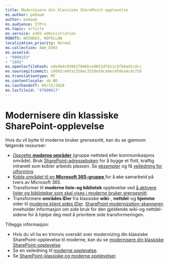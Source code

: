 ```yaml
---
title: Modernisere din klassiske SharePoint-opplevelse
ms.author: pebaum
author: pebaum
ms.audience: ITPro
ms.topic: article
ms.service: o365-administration
ROBOTS: NOINDEX, NOFOLLOW
localization_priority: Normal
ms.collection: Adm_O365
ms.assetid:
- "9000153"
- "1692"
ms.openlocfilehash: ede4bdc938627806bce0651d7811c5fb0ad1cdcc
ms.sourcegitcommit: c6692ce0fa1358ec3529e59ca0ecdfdea4cdc759
ms.translationtype: MT
ms.contentlocale: nb-NO
ms.lasthandoff: 09/15/2020
ms.locfileid: "47800617"
---
```

# <a name="modernize-your-classic-sharepoint-experience"></a>Modernisere din klassiske SharePoint-opplevelse

Hvis du vil bytte til moderne bruker grensesnitt, kan du se gjennom følgende ressurser:

- [Opprette **moderne områder** ](https://support.office.com/article/create-a-team-site-in-sharepoint-ef10c1e7-15f3-42a3-98aa-b5972711777d) (gruppe nettsted eller kommunikasjons område). Bruk [SharePoint-adresseboken](https://lookbook.microsoft.com/assets/SharePoint_lookbook_2019.pdf) for å bygge et flott, kraftig intranett som kobler arbeids plassen. Se [eksempler](https://lookbook.microsoft.com/) og få [veiledning for utforming](https://spdesign.azurewebsites.net/).
- [Koble området til en **Microsoft 365-gruppe** ](https://docs.microsoft.com/sharepoint/dev/transform/modernize-connect-to-office365-group) for å øke samarbeid på tvers av Microsoft 365.
- Transformer til **moderne liste-og bibliotek** opplevelse ved [å aktivere lister og biblioteker som skal vises i moderne bruker grensesnitt](https://docs.microsoft.com/sharepoint/dev/transform/modernize-userinterface-lists-and-libraries).
- Transformere **områdes IDer** fra klassiske **wiki**-, **nettdel**-og **hjemme** sider til [moderne klient sides IDer](https://docs.microsoft.com/sharepoint/dev/transform/modernize-userinterface-site-pages). [SharePoint modernization-skanneren](https://docs.microsoft.com/sharepoint/dev/transform/modernize-scanner) inneholder informasjon om side bruk for den gjeldende wiki-og nettdel-sidene for å hjelpe deg med å prioritere side transformeringen.

Tilleggs informasjon:

- Hvis du vil ha en trinnvis oversikt over modernizing din klassiske SharePoint-opplevelse til moderne, kan du se [modernisere din klassiske SharePoint-opplevelse](https://docs.microsoft.com/sharepoint/dev/transform/modernize-classic-sites).
- Se en veiledning til [moderne opplevelse](https://docs.microsoft.com/sharepoint/guide-to-sharepoint-modern-experience).
- Se [SharePoint-klassiske og moderne opplevelser](https://support.office.com/article/sharepoint-classic-and-modern-experiences-5725c103-505d-4a6e-9350-300d3ec7d73f).
